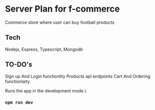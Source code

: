 # Server Plan for f-commerce

Commerce store where user can buy football products

## Tech

Nodejs, Express, Typescript, Mongodb

## TO-DO's

Sign up And Login functionlity
Products api endpoints
Cart And Ordering functionlaity

Runs the app in the development mode.\

### `npm run dev`
